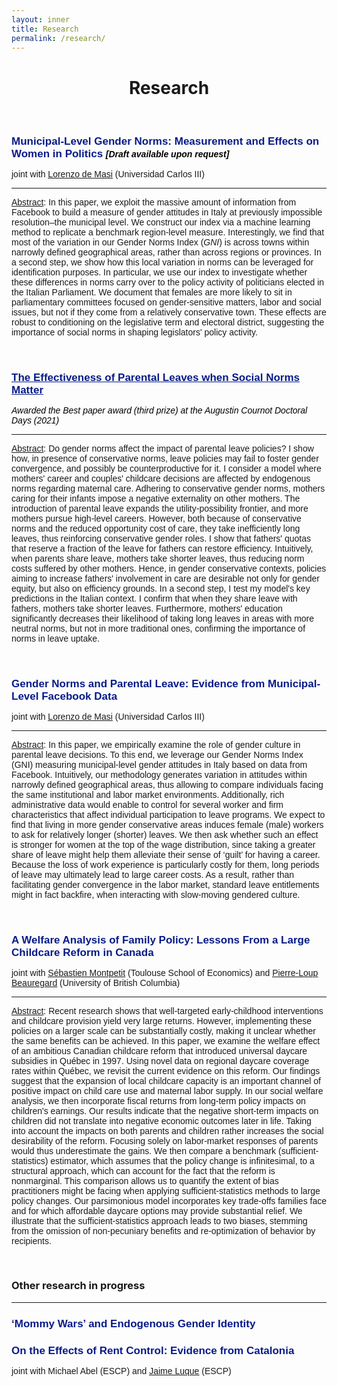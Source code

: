 ```yaml
---
layout: inner
title: Research
permalink: /research/
---
```


<style>
  .line-spacing {
    margin-bottom: 0em; /* custom line spacing */
  }
</style>

<head>
<link rel="shortcut icon" type="image/png" href="/favicon2.png">
</head>

# <center> Research </center>

<p>&nbsp;
</p>

<h1 class="line-spacing" style="font-size: 17px; font-family: 'Source Sans Pro', sans-serif; color: #081b88;">
  Municipal-Level Gender Norms: Measurement and Effects on Women in Politics
  <span style="font-size: 14px; font-family: 'Source Sans Pro', sans-serif; color: black;"><em>[Draft available upon request]</em></span>
</h1>
<p class="line-spacing" style="font-size:14px;font-family: 'Source Sans Pro', sans-serif">joint with <a href="http://economics.uc3m.es/personal/de-massi/"><u>Lorenzo de Masi</u></a> (Universidad Carlos III)</p>

---

<p style="font-size:14px;font-family: 'Source Sans Pro', sans-serif"><u>Abstract</u>: In this paper, we exploit the massive amount of information from Facebook to build a measure of gender attitudes in Italy at previously impossible resolution&#8210;the municipal level. We construct our index via a machine learning method to replicate a benchmark region-level measure. Interestingly, we find that most of the variation in our Gender Norms Index (<em>GNI</em>) is across towns within narrowly defined geographical areas, rather than across regions or provinces. In a second step, we show how this local variation in norms can be leveraged for identification purposes. In particular, we use our index to investigate whether these differences in norms carry over to the policy activity of politicians elected in the Italian Parliament. We document that females are more likely to sit in parliamentary committees focused on gender-sensitive matters, labor and social issues, but not if they come from a relatively conservative town. These effects are robust to conditioning on the legislative term and electoral district, suggesting the importance of social norms in shaping legislators' policy activity.</p>

<p>&nbsp;
</p>




<h1 class="line-spacing"
  style="font-size:17px;color:Black;font-family: 'Source Sans Pro', sans-serif"><a style="color: #081b88"  href="https://drive.google.com/file/d/1K06sRgc7v2mwntaFGWQSMts6iJFjnuKc/view?usp=share_link"><u>The Effectiveness of Parental Leaves when Social Norms Matter</u></a>
</h1>
<p class="line-spacing" style="font-size:14px;font-family: 'Source Sans Pro', sans-serif; color: black"><em>Awarded the Best paper award (third prize) at the Augustin Cournot Doctoral Days (2021)</em></p>

---

<p style="font-size:14px;font-family: 'Source Sans Pro', sans-serif"><u>Abstract</u>: Do gender norms affect the impact of parental leave policies? I show how, in presence of conservative norms, leave policies may fail to foster gender convergence, and possibly be counterproductive for it. I consider a model where mothers' career and couples' childcare decisions are affected by endogenous norms regarding maternal care. Adhering to conservative gender norms, mothers caring for their infants impose a negative externality on other mothers. The introduction of parental leave expands the utility-possibility frontier, and more mothers pursue high-level careers. However, both because of conservative norms and the reduced opportunity cost of care, they take inefficiently long leaves, thus reinforcing conservative gender roles. I show that fathers' quotas that reserve a fraction of the leave for fathers can restore efficiency. Intuitively, when parents share leave, mothers take shorter leaves, thus reducing norm costs suffered by other mothers. Hence, in gender conservative contexts, policies aiming to increase fathers' involvement in care are desirable not only for gender equity, but also on efficiency grounds. In a second step, I test my model's key predictions in the Italian context. I confirm that when they share leave with fathers, mothers take shorter leaves. Furthermore, mothers' education significantly decreases their likelihood of taking long leaves in areas with more neutral norms, but not in more traditional ones, confirming the importance of norms in leave uptake.</p>

<p>&nbsp;
</p>



<h1 class="line-spacing"
  style="font-size:17px;font-family: 'Source Sans Pro', sans-serif; color: #081b88">Gender Norms and Parental Leave: Evidence from Municipal-Level Facebook
Data
</h1>
<p class="line-spacing" style="font-size:14px;font-family: 'Source Sans Pro', sans-serif">joint with <a href="http://economics.uc3m.es/personal/de-massi/"><u>Lorenzo de Masi</u></a> (Universidad Carlos III)</p>

---

<p style="font-size:14px;font-family: 'Source Sans Pro', sans-serif"><u>Abstract</u>: In this paper, we empirically examine the role of gender culture in parental leave decisions. To this end, we leverage our Gender Norms Index (GNI) measuring municipal-level gender attitudes in Italy based on data from Facebook. Intuitively, our methodology generates variation in attitudes within narrowly defined geographical areas, thus allowing to compare individuals facing the same institutional and
labor market environments. Additionally, rich administrative data would enable to control for several worker and firm characteristics that affect individual participation to leave programs. We expect to find that living in more gender conservative areas induces female (male) workers to ask for relatively longer (shorter) leaves. We then ask whether such an effect is stronger for women at the top of the wage distribution, since taking a greater share of leave might help them alleviate their sense of &#8216;guilt&#8217; for having a career. Because the loss of work experience is particularly costly for them, long periods of leave may ultimately lead to large career costs. As a result, rather than facilitating gender convergence in the labor market, standard leave entitlements might in fact backfire, when interacting with slow-moving gendered culture.</p>

<p>&nbsp;
</p>





<h1 class="line-spacing"
    style="font-size:17px;font-family: 'Source Sans Pro', sans-serif; color: #081b88">A Welfare Analysis of Family Policy: Lessons From a Large Childcare Reform in Canada</h1>
<p class="line-spacing" style="font-size:14px;font-family: 'Source Sans Pro', sans-serif">joint with <a href="https://www.sebastienmontpetit.com/en/"><u>Sébastien Montpetit</u></a> (Toulouse School of Economics) and <a href="https://sites.google.com/view/pierreloupbeauregard/"><u>Pierre-Loup Beauregard</u></a> (University of British Columbia)</p>

---
<p style="font-size:14px;font-family: 'Source Sans Pro', sans-serif"><u>Abstract</u>: Recent research shows that well-targeted early-childhood interventions and childcare
provision yield very large returns. However, implementing these policies on a larger scale can be substantially costly, making it unclear whether the same benefits can be achieved. In this paper, we examine the welfare effect of an ambitious Canadian childcare reform that introduced universal daycare subsidies in Québec in 1997. Using novel data on regional daycare coverage rates within Québec, we revisit the current evidence on this reform. Our findings suggest that the expansion of local childcare capacity is an important channel of positive impact on child care use and maternal labor supply. In our social welfare analysis, we then incorporate fiscal returns from long-term policy impacts on children's earnings. Our results indicate that the negative short-term impacts on children did not translate
into negative economic outcomes later in life. Taking into account the impacts on both parents and children rather increases the social desirability of the reform. Focusing solely on labor-market responses of parents would thus underestimate the gains. We then compare a benchmark (sufficient-statistics) estimator, which assumes that the policy change is infinitesimal, to a structural approach, which can account for the fact that the reform is nonmarginal. This comparison allows us to quantify the extent of bias practitioners might be facing when applying sufficient-statistics methods to large policy changes. Our parsimonious model incorporates key trade-offs families face and for which affordable daycare options may provide substantial relief. We illustrate that the sufficient-statistics approach leads to
two biases, stemming from the omission of non-pecuniary benefits and re-optimization of behavior by recipients.</p>

<p>&nbsp;
</p>

### Other research in progress

---

<h1 
    style="font-size:17px;font-family: 'Source Sans Pro', sans-serif; color: #081b88">&#8216;Mommy Wars&#8217; and Endogenous Gender Identity
</h1>

<h1 class="line-spacing" 
    style="font-size:17px;font-family: 'Source Sans Pro', sans-serif; color: #081b88">On the Effects of Rent Control: Evidence from Catalonia
</h1>
<p class="line-spacing" style="font-size:14px;font-family: 'Source Sans Pro', sans-serif">joint with Michael Abel (ESCP) and <a href="https://www.escp.eu/luque-jaime/"><u>Jaime Luque</u></a> (ESCP)</p>


